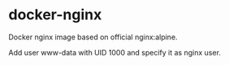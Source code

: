 # docker-nginx
Docker nginx image based on official nginx:alpine.

Add user www-data with UID 1000 and specify it as nginx user.
